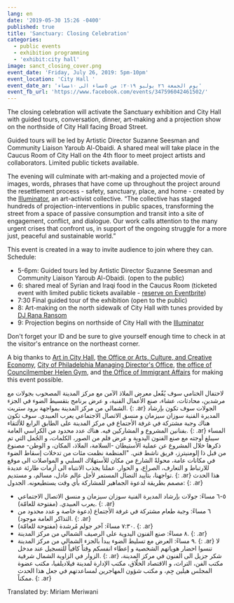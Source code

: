 ```yaml
---
lang: en
date: '2019-05-30 15:26 -0400'
published: true
title: 'Sanctuary: Closing Celebration'
categories:
  - public events
  - exhibition programming
  - 'exhibit:city hall'
image: sanct_closing_cover.png
event_date: 'Friday, July 26, 2019: 5pm-10pm'
event_location: 'City Hall '
event_date_ar: 'يوم الجمعة ٢٦ يوليو ٢٠١٩: من ٥مساء الى ١٠مساء'
event_fb_url: 'https://www.facebook.com/events/347596042461502/'
---
```

The closing celebration will activate the Sanctuary exhibition and City Hall with guided tours, conversation, dinner, art-making and a projection show on the northside of City Hall facing Broad Street.

Guided tours will be led by Artistic Director Suzanne Seesman and Community Liaison Yaroub Al-Obaidi. A shared meal will take place in the Caucus Room of City Hall on the 4th floor to meet project artists and collaborators. Limited public tickets available.  

The evening will culminate with art-making and a projected movie of images, words, phrases that have come up throughout the project around the resettlement process - safety, sanctuary, place, and home - created by the [Illuminator](http://theilluminator.org/), an art-activist collective.
“The collective has staged hundreds of projection-interventions in public spaces, transforming the street from a space of passive consumption and transit into a site of engagement, conflict, and dialogue. Our work calls attention to the many urgent crises that confront us, in support of the ongoing struggle for a more just, peaceful and sustainable world.”

This event is created in a way to invite audience to join where they can.
Schedule:
- 5-6pm: Guided tours led by Artistic Director Suzanne Seesman and Community Liaison Yaroub Al-Obaidi. (open to the public)
- 6: shared meal of Syrian and Iraqi food in the Caucus Room (ticketed event with limited public tickets available - [reserve on Eventbrite](chrome-extension://klbibkeccnjlkjkiokjodocebajanakg/suspended.html#ttl=%22Sanctuary%22%20Closing%20Celebration%20Dinner%20Tickets%2C%20Fri%2C%20Jul%2026%2C%202019%20at%205%3A00%20PM%20%7C%20Eventbrite&pos=0&uri=https://www.eventbrite.com/e/sanctuary-closing-celebration-dinner-tickets-65209010907))
- 7:30 Final guided tour of the exhibition (open to the public)
- 8: Art-making on the north sidewalk of City Hall with tunes provided by [DJ Rana Ransom](https://www.facebook.com/ranaransom/)
- 9: Projection begins on northside of City Hall with the [Illuminator](http://theilluminator.org/)

Don't forget your ID and be sure to give yourself enough time to check in at the visitor's entrance on the northeast corner.

A big thanks to [Art in City Hall](http://creativephl.org/exhibitions/), [the Office or  Arts, Culture, and Creative Economy](http://creativephl.org/), [City of Philadelphia Managing Director's Office](https://www.phila.gov/mdo/pages/default.aspx), [the office of  Councilmember Helen Gym](http://phlcouncil.com/helengym/), and [the Office of Immigrant Affairs](https://www.phila.gov/departments/office-of-immigrant-affairs/) for making this event possible.

لاحتفال الختامي سوف يُفّعل معرض الملاذ الآمن مع مركز المدينة المصحوب بجولات مع مرشدين، محادثات، عشاء، صنع الأعمال الفنية، و عرض برنامج بتقسيط الضوء في الجزء الشمالي من مركز المدينة بمواجهة برود ستريت.
{: .ar}
الجولات سوف تكون بإرشاد المديرة الفنية سوزان سيزمان و منسق الاتصال الاجتماعي يعرب العبيدي. سوف تكون هناك وجبة مشتركة في غرفة الأجتماع في مركز المدينة على الطابق الرابع  للألتقاء بفنانين المشروع و المشاركين فيه. هناك عدد محدود من الكراسي العامة.
{: .ar}
المساء سيبلغ أوجته مع صنع الفنون اليدوية و عرض فلم من الصور، الكلمات، و الجُمل التي تم ذكرها خلال المشروع عن عملية الأستيطان -السلامة، الملاذ، المكان، و الوطن- مصنوع من قبل ذا إلومنيترز، فريق ناشط فني. "المنظمة نظمت مئات من تدخلات إسقاط الضوء في مكانات عامة، محولةً الشارع من مكان للأستهلاك السلبي و المواصلات الى موقع للارتباط و التعارف، الصراع، و الحوار. عملنا يجذب الانتباه الى أزمات طارئة عديدة تواجهنا، بتأييد النضال المستمر لأجل عالم عادل، مسالم، و مستديم.
{: .ar}
هذا الحدث مصمم بطريقة لدعوة الجماهير للمشاركة بأي وقت يستطيعونه. الجدول:
{: .ar}
* ٥-٦ مساءً: جولات بإرشاد المديرة الفنية سوزان سيزمان و منسق الاتصال الاجتماعي يعرب العبيدي. (مفتوحة للعامّة).
{: .ar}
* ٦ مساءً: وجبة طعام مشتركة في غرفة الأجتماع (دعوة خاصة و عدد محدود من التذاكر العامة موجود).
{: .ar}
* ٧:٣٠ مساءً: آخر جولم مُرشدة (مفتوحة للعامّة).
{: .ar}
* ٨ مساءً: صنع الفنون اليدوية على الرصيف الشمالي من مركز المدينة.
{: .ar}
* ٩ مساءً: العرض مع تسليط الضوء يبدأ بالجزء الشمالي من مركز المدينة.
{: .ar}
لا تنسوا احضار هوياتهم الشخصية و إعطاء انفسكم وقتاً كافياً للتسجيل عند مدخل الزوار في الزاوية الشمال شرقية.
{: .ar}
شكر جزيل الى الفنون في مركز المدينة، مكتب الفن، التراث، و الاقتصاد الخلّاق، مكتب الإدارة لمدينة فيلاديلفيا، مكتب عضوة المجلس هيلين جِم، و مكتب شؤون المهاجرين لمساعدتهم في جعل هذا الحدث ممكناً.
{: .ar}

Translated by: Miriam Meriwani
